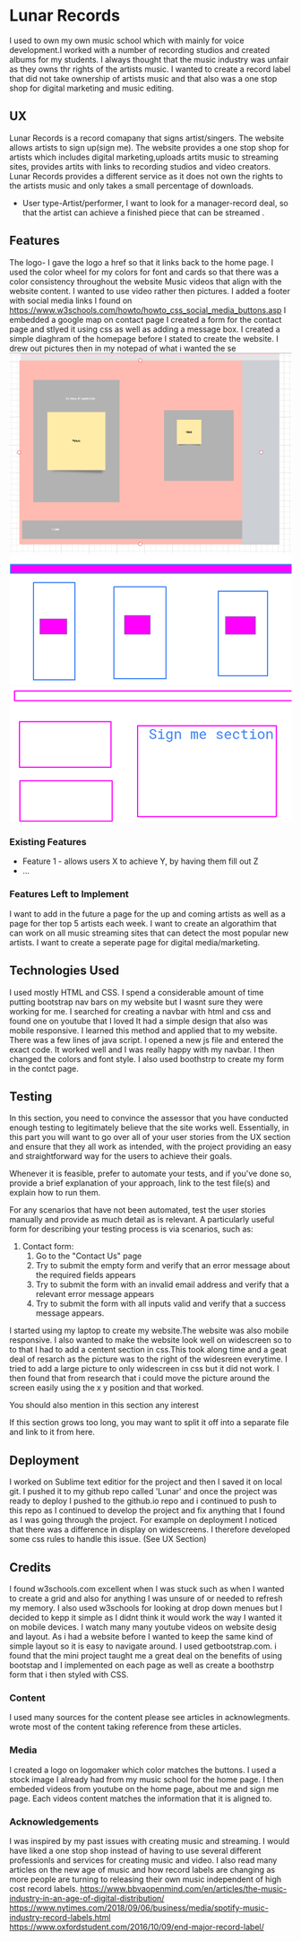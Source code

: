 # Lunar Records

I used to own my own music school which with mainly for voice development.I worked with a number of recording studios and created albums for my students. I always thought that the music industry was unfair as they owns thr rights of the artists music. I wanted to create a record label that did not take ownership of artists music and that also was a one stop shop for digital marketing and music editing.  
 
## UX
 
Lunar Records is a record comapany that signs artist/singers. The website allows artists to sign up(sign me). The website provides a one stop shop for artists which includes digital marketing,uploads artits music to streaming sites, provides artits with links to recording studios and video creators. Lunar Records provides a different service as it does not own the rights to the artists music and only takes a small percentage of downloads.  
- User type-Artist/performer, I want to look for a manager-record deal, so that the artist can achieve a finished piece that can be streamed .



## Features
The logo- I gave the logo a href so that it links back to the home page. 
I used the color wheel for my colors for font and cards so that there was a color consistency throughout the website
Music videos that align with the website content. I wanted to use video rather then pictures.
I added a footer with social media links I found on https://www.w3schools.com/howto/howto_css_social_media_buttons.asp
 I embedded a google map on contact page
I created a form  for the contact page and stlyed it using css as well as adding a message box. 
I created a simple diaghram of the homepage before I stated to create the website. I drew out pictures then in my notepad of what i wanted the se
![image of homepage mock-up](capture.png)
![image of homepage mock-up2](websitedesign.png)
![image of sign me page](signmedesign.png)

 
### Existing Features
- Feature 1 - allows users X to achieve Y, by having them fill out Z
- ...



### Features Left to Implement
I want to add in the future a page for the up and coming artists as well as a page for ther top 5 artists each week. 
I want to create an algorathim that can work on all music streaming sites that can detect the most popular new artists.
I want to create a seperate page for digital media/marketing.



## Technologies Used

I used mostly HTML and CSS. I spend a considerable amount of time putting bootstrap nav bars on my website but I wasnt sure they were working for me. I searched for creating a navbar with html and css and found one on youtube that I loved It had a simple design that also was mobile responsive. I learned this method and applied that to my website. There was a few lines of java script. I opened a new js file and entered the exact code. It worked well and I was really happy with my navbar. I then changed the colors and font style.
I also used boothstrp to create my form in the contct page. 




## Testing

In this section, you need to convince the assessor that you have conducted enough testing to legitimately believe that the site works well. Essentially, in this part you will want to go over all of your user stories from the UX section and ensure that they all work as intended, with the project providing an easy and straightforward way for the users to achieve their goals.

Whenever it is feasible, prefer to automate your tests, and if you've done so, provide a brief explanation of your approach, link to the test file(s) and explain how to run them.

For any scenarios that have not been automated, test the user stories manually and provide as much detail as is relevant. A particularly useful form for describing your testing process is via scenarios, such as:

1. Contact form:
    1. Go to the "Contact Us" page
    2. Try to submit the empty form and verify that an error message about the required fields appears
    3. Try to submit the form with an invalid email address and verify that a relevant error message appears
    4. Try to submit the form with all inputs valid and verify that a success message appears.

I started using my laptop to create my website.The website was also mobile responsive. I also wanted to make the website look well on widescreen so to to that I had to add a centent section in css.This took along time and a geat deal of resarch as the picture was to the right of the widesreen everytime. I tried to add a large picture to only widescreen in css but it did not work. I then found that from research that i could move the picture around the screen easily using the x y position and that worked. 

You should also mention in this section any interest

If this section grows too long, you may want to split it off into a separate file and link to it from here.

## Deployment
I worked on Sublime text editior for the project and then I saved it on local git. I pushed it to my github repo called 'Lunar' and once the project was ready to deploy I pushed to the github.io repo and i continued to push to this repo as I continued to develop the project and fix anything that I found as I was going through the project. For example on deployment I noticed that there was a difference in display on widescreens. I therefore developed some css rules to handle this issue. (See UX  Section)


## Credits

I found w3schools.com excellent when I was stuck such as when I wanted to create a grid and also for anything I was unsure of or needed to refresh my memory. I also used w3schools for looking at drop down menues but I decided to kepp it simple as I didnt think it would work the way I wanted it on mobile devices. 
I watch many many youtube videos on website desig and layout. As i had a website before I wanted to keep the same kind of simple layout so it is easy to navigate around. 
I used getbootstrap.com. i found that the mini project taught me a great deal on the benefits of using bootstap and I implemented on each page as well as create a boothstrp form that i then styled with CSS. 
### Content
I used many sources for the content please see articles in acknowlegments.  wrote most of the content taking reference from these articles. 

### Media
I created a logo on logomaker which color matches the buttons. 
I used a stock image I already had from my music school for the home page.
I then embeded videos from youtube on the home page, about me and sign me page. Each videos content matches the information that it is aligned to. 

### Acknowledgements

 I was inspired by my past issues with creating music and streaming. I would have liked a one stop shop instead of having to use several different professionls and services for creating music and video. I also read many articles on the new age of music and how record labels are changing as more people are turning to releasing their own music independent of high cost record labels. https://www.bbvaopenmind.com/en/articles/the-music-industry-in-an-age-of-digital-distribution/ 
 https://www.nytimes.com/2018/09/06/business/media/spotify-music-industry-record-labels.html
 https://www.oxfordstudent.com/2016/10/09/end-major-record-label/

